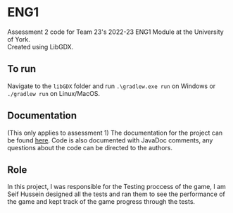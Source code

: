 # ENG1

Assessment 2 code for Team 23's 2022-23 ENG1 Module at the University of York.
<br>
Created using LibGDX.

## To run
Navigate to the `libGDX` folder and run `.\gradlew.exe run` on Windows or `./gradlew run` on Linux/MacOS.

## Documentation
(This only applies to assessment 1)
The documentation for the project can be found [here](https://eng1-team24.github.io/ENG1-Team24/).
Code is also documented with JavaDoc comments, any questions about the code can be directed to the authors.

## Role

In this project, I was responsible for the Testing proccess of the game, I am Seif Hussein designed all the tests and ran them to see the performance of the game and kept track of the game progress through the tests.
